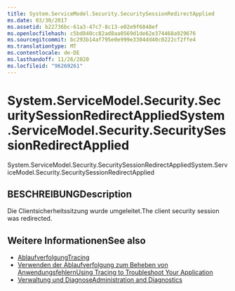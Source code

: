 ```yaml
---
title: System.ServiceModel.Security.SecuritySessionRedirectApplied
ms.date: 03/30/2017
ms.assetid: b22736bc-61a3-47c7-8c13-e02e9f6848ef
ms.openlocfilehash: c5bd840cc82ad8aa0569d1de62e374468a929676
ms.sourcegitcommit: bc293b14af795e0e999e3304dd40c0222cf2ffe4
ms.translationtype: MT
ms.contentlocale: de-DE
ms.lasthandoff: 11/26/2020
ms.locfileid: "96269261"
---
```

# <a name="systemservicemodelsecuritysecuritysessionredirectapplied"></a><span data-ttu-id="1691c-102">System.ServiceModel.Security.SecuritySessionRedirectApplied</span><span class="sxs-lookup"><span data-stu-id="1691c-102">System.ServiceModel.Security.SecuritySessionRedirectApplied</span></span>

<span data-ttu-id="1691c-103">System.ServiceModel.Security.SecuritySessionRedirectApplied</span><span class="sxs-lookup"><span data-stu-id="1691c-103">System.ServiceModel.Security.SecuritySessionRedirectApplied</span></span>  
  
## <a name="description"></a><span data-ttu-id="1691c-104">BESCHREIBUNG</span><span class="sxs-lookup"><span data-stu-id="1691c-104">Description</span></span>  

 <span data-ttu-id="1691c-105">Die Clientsicherheitssitzung wurde umgeleitet.</span><span class="sxs-lookup"><span data-stu-id="1691c-105">The client security session was redirected.</span></span>  
  
## <a name="see-also"></a><span data-ttu-id="1691c-106">Weitere Informationen</span><span class="sxs-lookup"><span data-stu-id="1691c-106">See also</span></span>

- [<span data-ttu-id="1691c-107">Ablaufverfolgung</span><span class="sxs-lookup"><span data-stu-id="1691c-107">Tracing</span></span>](index.md)
- [<span data-ttu-id="1691c-108">Verwenden der Ablaufverfolgung zum Beheben von Anwendungsfehlern</span><span class="sxs-lookup"><span data-stu-id="1691c-108">Using Tracing to Troubleshoot Your Application</span></span>](using-tracing-to-troubleshoot-your-application.md)
- [<span data-ttu-id="1691c-109">Verwaltung und Diagnose</span><span class="sxs-lookup"><span data-stu-id="1691c-109">Administration and Diagnostics</span></span>](../index.md)

